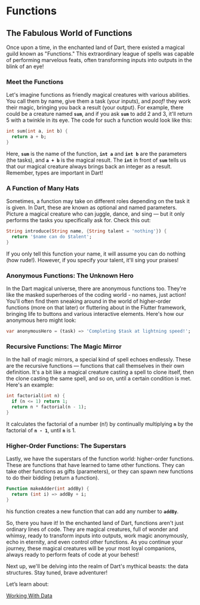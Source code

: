 # Functions

## **The Fabulous World of Functions**

Once upon a time, in the enchanted land of Dart, there existed a magical guild known as "Functions." This extraordinary league of spells was capable of performing marvelous feats, often transforming inputs into outputs in the blink of an eye!

### **Meet the Functions**

Let's imagine functions as friendly magical creatures with various abilities. You call them by name, give them a task (your inputs), and *poof!* they work their magic, bringing you back a result (your output). For example, there could be a creature named **`sum`**, and if you ask **`sum`** to add 2 and 3, it'll return 5 with a twinkle in its eye. The code for such a function would look like this:

```dart
int sum(int a, int b) {
  return a + b;
}
```

Here, **`sum`** is the name of the function, **`int a`** and **`int b`** are the parameters (the tasks), and **`a + b`** is the magical result. The **`int`** in front of **`sum`** tells us that our magical creature always brings back an integer as a result. Remember, types are important in Dart!

### **A Function of Many Hats**

Sometimes, a function may take on different roles depending on the task it is given. In Dart, these are known as optional and named parameters. Picture a magical creature who can juggle, dance, and sing — but it only performs the tasks you specifically ask for. Check this out:

```dart
String introduce(String name, {String talent = 'nothing'}) {
  return '$name can do $talent';
}
```

If you only tell this function your name, it will assume you can do nothing (how rude!). However, if you specify your talent, it'll sing your praises!

### **Anonymous Functions: The Unknown Hero**

In the Dart magical universe, there are anonymous functions too. They're like the masked superheroes of the coding world - no names, just action! You'll often find them sneaking around in the world of higher-order functions (more on that later) or fluttering about in the Flutter framework, bringing life to buttons and various interactive elements. Here's how our anonymous hero might look:

```dart
var anonymousHero = (task) => 'Completing $task at lightning speed!';
```

### **Recursive Functions: The Magic Mirror**

In the hall of magic mirrors, a special kind of spell echoes endlessly. These are the recursive functions — functions that call themselves in their own definition. It's a bit like a magical creature casting a spell to clone itself, then the clone casting the same spell, and so on, until a certain condition is met. Here's an example:

```dart
int factorial(int n) {
  if (n <= 1) return 1;
  return n * factorial(n - 1);
}
```

It calculates the factorial of a number (n!) by continually multiplying **`n`** by the factorial of **`n - 1`**, until **`n`** is 1.

### **Higher-Order Functions: The Superstars**

Lastly, we have the superstars of the function world: higher-order functions. These are functions that have learned to tame other functions. They can take other functions as gifts (parameters), or they can spawn new functions to do their bidding (return a function).

```dart
Function makeAdder(int addBy) {
  return (int i) => addBy + i;
}
```

his function creates a new function that can add any number to **`addBy`**.

So, there you have it! In the enchanted land of Dart, functions aren't just ordinary lines of code. They are magical creatures, full of wonder and whimsy, ready to transform inputs into outputs, work magic anonymously, echo in eternity, and even control other functions. As you continue your journey, these magical creatures will be your most loyal companions, always ready to perform feats of code at your behest!

Next up, we'll be delving into the realm of Dart's mythical beasts: the data structures. Stay tuned, brave adventurer!

Let’s learn about:

[Working With Data](../Working%20With%20Data%2067434c787d344ff4a3cbab628930c485.md)
